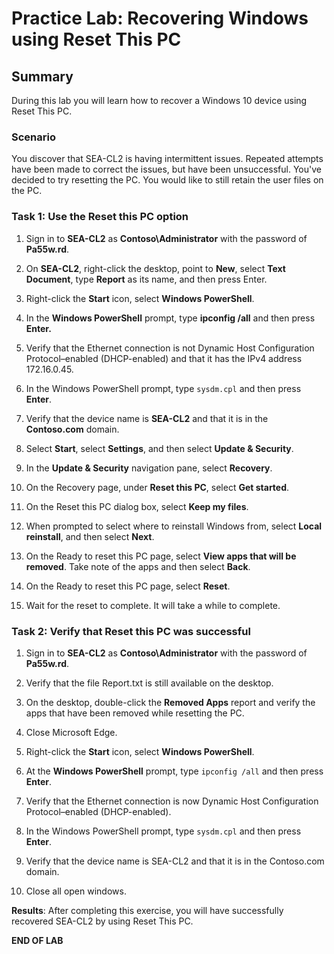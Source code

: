 # Practice Lab: Recovering Windows using Reset This PC

## Summary

During this lab you will learn how to recover a Windows 10 device using Reset This PC.

### Scenario

You discover that SEA-CL2 is having intermittent issues. Repeated attempts have been made to correct the issues, but have been unsuccessful. You've decided to try resetting the PC. You would like to still retain the user files on the PC.

### Task 1: Use the Reset this PC option

1. Sign in to **SEA-CL2** as **Contoso\\Administrator** with the password of **Pa55w.rd**.

2. On **SEA-CL2**, right-click the desktop, point to **New**, select **Text Document**, type **Report** as its name, and then press Enter.

3. Right-click the **Start** icon, select **Windows PowerShell**.

4. In the **Windows PowerShell** prompt, type **ipconfig /all** and then press **Enter.**

5. Verify that the Ethernet connection is not Dynamic Host Configuration Protocol–enabled (DHCP-enabled) and that it has the IPv4 address 172.16.0.45.

6. In the Windows PowerShell prompt, type `sysdm.cpl` and then press **Enter**.

7. Verify that the device name is **SEA-CL2** and that it is in the **Contoso.com** domain.

8. Select **Start**, select **Settings**, and then select **Update & Security**.

9. In the **Update & Security** navigation pane, select **Recovery**.

10. On the Recovery page, under **Reset this PC**, select **Get started**.

11. On the Reset this PC dialog box, select **Keep my files**.

12. When prompted to select where to reinstall Windows from, select **Local reinstall**, and then select **Next**.

13. On the Ready to reset this PC page, select **View apps that will be removed**. Take note of the apps and then select **Back**.

14. On the Ready to reset this PC page, select **Reset**.

15. Wait for the reset to complete. It will take a while to complete.

### Task 2: Verify that Reset this PC was successful

1. Sign in to **SEA-CL2** as **Contoso\\Administrator** with the password of **Pa55w.rd**.

2. Verify that the file Report.txt is still available on the desktop.

3. On the desktop, double-click the **Removed Apps** report and verify the apps that have been removed while resetting the PC.

4. Close Microsoft Edge.

5. Right-click the **Start** icon, select **Windows PowerShell**.

6. At the **Windows PowerShell** prompt, type `ipconfig /all` and then press **Enter**.

7. Verify that the Ethernet connection is now Dynamic Host Configuration Protocol–enabled (DHCP-enabled).

8. In the Windows PowerShell prompt, type `sysdm.cpl` and then press **Enter**.

9. Verify that the device name is SEA-CL2 and that it is in the Contoso.com domain.

10. Close all open windows.

**Results**: After completing this exercise, you will have successfully recovered SEA-CL2 by using Reset This PC.

**END OF LAB**
